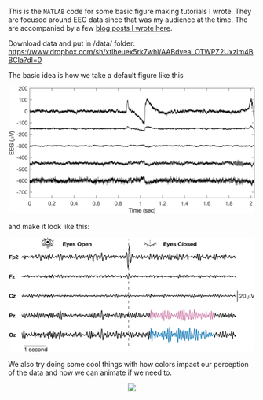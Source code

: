 This is the `MATLAB` code for some basic figure making tutorials I wrote. They are focused around EEG data since that was my audience at the time. The are accompanied by a few [blog posts I wrote here](https://jabrantley.github.io/year-archive/). 


Download data and put in /data/ folder: https://www.dropbox.com/sh/xtlheuex5rk7whl/AABdveaLOTWPZ2Uxzlm4BBCIa?dl=0

The basic idea is how we take a default figure like this

<p align="center">
   <img src="./example_figs/eeg_raster_1.png" width=500 />
<p> 

and make it look like this:


<p align="center">
   <img src="./example_figs/eeg_raster_final_V2.png" width=500 />
<p> 



We also try doing some cool things with how colors impact our perception of the data and how we can animate if we need to. 

<p align="center">
   <img src="./example_figs/eeg_raster_finalanimated_v3_5.gif" width=500 />
<p> 

